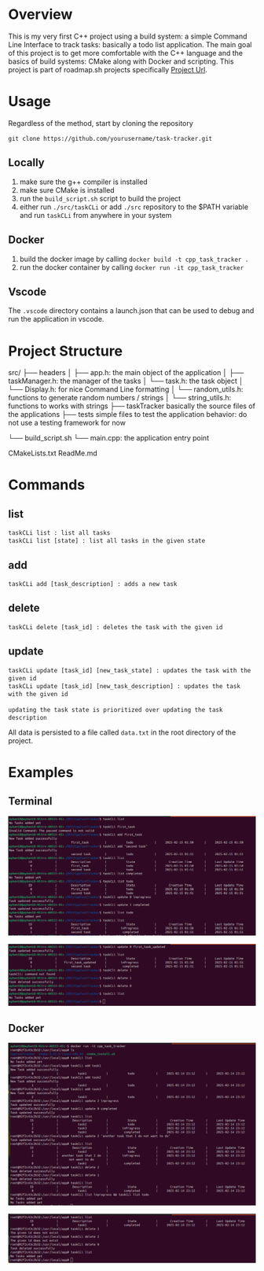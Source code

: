 # Overview
This is my very first C++ project using a build system: a simple Command Line Interface to track tasks: basically a todo list application. The main goal of this project is to get 
more comfortable with the C++ language and the basics of build systems: CMake along with Docker and scripting. This project is part of roadmap.sh projects specifically [Project Url](https://roadmap.sh/projects/task-tracker). 


# Usage 
Regardless of the method, start by cloning the repository 

```
git clone https://github.com/yourusername/task-tracker.git
```

## Locally 

1. make sure the g++ compiler is installed
2. make sure CMake is installed
3. run the `build_script.sh` script to build the project 
4. either run `./src/taskCLi` or add `./src` repository to the $PATH variable and run `taskCLi` from anywhere in your system


## Docker 

1. build the docker image by calling `docker build -t cpp_task_tracker .`
2. run the docker container by calling `docker run -it cpp_task_tracker`

## Vscode
The `.vscode` directory contains a launch.json that can be used to debug and run the application in vscode.


# Project Structure

src/
├── headers
│   ├── app.h: the main object of the application
│   ├── taskManager.h: the manager of the tasks
│   └── task.h: the task object 
│   └── Display.h: for nice Command Line formatting
│   └── random_utils.h: functions to generate random numbers / strings 
│   └── string_utils.h: functions to works with strings
├── taskTracker
    basically the source files of the applications
├── tests
    simple files to test the application behavior: do not use a testing framework for now

└── build_script.sh
└── main.cpp: the application entry point


CMakeLists.txt
ReadMe.md


# Commands

## list
    taskCLi list : list all tasks
    taskCLi list [state] : list all tasks in the given state

## add
    taskCLi add [task_description] : adds a new task

## delete
    taskCLi delete [task_id] : deletes the task with the given id

## update
    taskCLi update [task_id] [new_task_state] : updates the task with the given id 
    taskCLi update [task_id] [new_task_description] : updates the task with the given id

    updating the task state is prioritized over updating the task description 

All data is persisted to a file called `data.txt` in the root directory of the project. 


# Examples

## Terminal
![](./images/ss1.png)

![](./images/ss2.png)

## Docker
![](./images/ss3.png)

![](./images/ss4.png)

